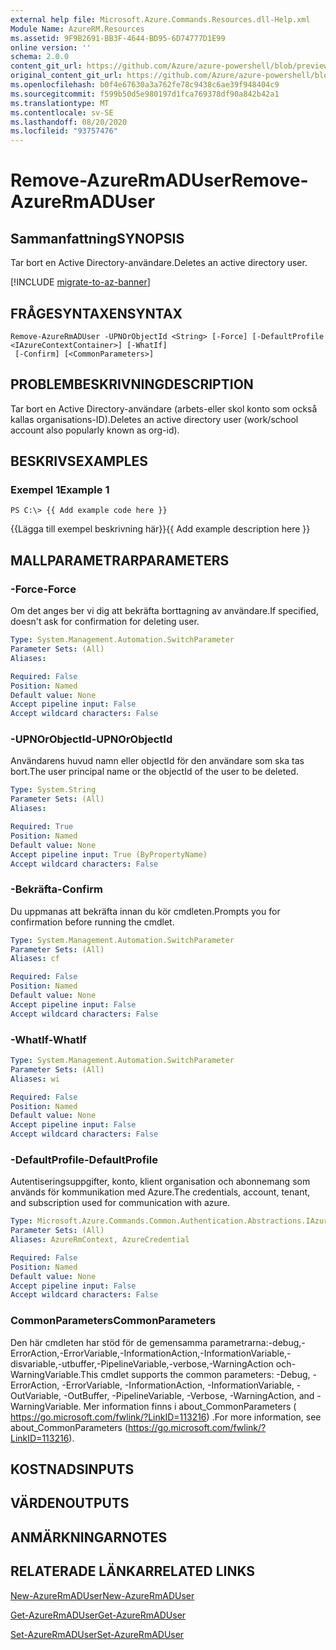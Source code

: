 ```yaml
---
external help file: Microsoft.Azure.Commands.Resources.dll-Help.xml
Module Name: AzureRM.Resources
ms.assetid: 9F9B2691-BB3F-4644-BD95-6D74777D1E99
online version: ''
schema: 2.0.0
content_git_url: https://github.com/Azure/azure-powershell/blob/preview/src/ResourceManager/Resources/Commands.Resources/help/Remove-AzureRmADUser.md
original_content_git_url: https://github.com/Azure/azure-powershell/blob/preview/src/ResourceManager/Resources/Commands.Resources/help/Remove-AzureRmADUser.md
ms.openlocfilehash: b0f4e67630a3a762fe78c9438c6ae39f948404c9
ms.sourcegitcommit: f599b50d5e980197d1fca769378df90a842b42a1
ms.translationtype: MT
ms.contentlocale: sv-SE
ms.lasthandoff: 08/20/2020
ms.locfileid: "93757476"
---
```

# <span data-ttu-id="522d9-101">Remove-AzureRmADUser</span><span class="sxs-lookup"><span data-stu-id="522d9-101">Remove-AzureRmADUser</span></span>

## <span data-ttu-id="522d9-102">Sammanfattning</span><span class="sxs-lookup"><span data-stu-id="522d9-102">SYNOPSIS</span></span>
<span data-ttu-id="522d9-103">Tar bort en Active Directory-användare.</span><span class="sxs-lookup"><span data-stu-id="522d9-103">Deletes an active directory user.</span></span>

[!INCLUDE [migrate-to-az-banner](../../includes/migrate-to-az-banner.md)]

## <span data-ttu-id="522d9-104">FRÅGESYNTAXEN</span><span class="sxs-lookup"><span data-stu-id="522d9-104">SYNTAX</span></span>

```
Remove-AzureRmADUser -UPNOrObjectId <String> [-Force] [-DefaultProfile <IAzureContextContainer>] [-WhatIf]
 [-Confirm] [<CommonParameters>]
```

## <span data-ttu-id="522d9-105">PROBLEMBESKRIVNING</span><span class="sxs-lookup"><span data-stu-id="522d9-105">DESCRIPTION</span></span>
<span data-ttu-id="522d9-106">Tar bort en Active Directory-användare (arbets-eller skol konto som också kallas organisations-ID).</span><span class="sxs-lookup"><span data-stu-id="522d9-106">Deletes an active directory user (work/school account also popularly known as org-id).</span></span>

## <span data-ttu-id="522d9-107">BESKRIVS</span><span class="sxs-lookup"><span data-stu-id="522d9-107">EXAMPLES</span></span>

### <span data-ttu-id="522d9-108">Exempel 1</span><span class="sxs-lookup"><span data-stu-id="522d9-108">Example 1</span></span>
```
PS C:\> {{ Add example code here }}
```

<span data-ttu-id="522d9-109">{{Lägga till exempel beskrivning här}}</span><span class="sxs-lookup"><span data-stu-id="522d9-109">{{ Add example description here }}</span></span>

## <span data-ttu-id="522d9-110">MALLPARAMETRAR</span><span class="sxs-lookup"><span data-stu-id="522d9-110">PARAMETERS</span></span>

### <span data-ttu-id="522d9-111">-Force</span><span class="sxs-lookup"><span data-stu-id="522d9-111">-Force</span></span>
<span data-ttu-id="522d9-112">Om det anges ber vi dig att bekräfta borttagning av användare.</span><span class="sxs-lookup"><span data-stu-id="522d9-112">If specified, doesn't ask for confirmation for deleting user.</span></span>

```yaml
Type: System.Management.Automation.SwitchParameter
Parameter Sets: (All)
Aliases: 

Required: False
Position: Named
Default value: None
Accept pipeline input: False
Accept wildcard characters: False
```

### <span data-ttu-id="522d9-113">-UPNOrObjectId</span><span class="sxs-lookup"><span data-stu-id="522d9-113">-UPNOrObjectId</span></span>
<span data-ttu-id="522d9-114">Användarens huvud namn eller objectId för den användare som ska tas bort.</span><span class="sxs-lookup"><span data-stu-id="522d9-114">The user principal name or the objectId of the user to be deleted.</span></span>

```yaml
Type: System.String
Parameter Sets: (All)
Aliases: 

Required: True
Position: Named
Default value: None
Accept pipeline input: True (ByPropertyName)
Accept wildcard characters: False
```

### <span data-ttu-id="522d9-115">-Bekräfta</span><span class="sxs-lookup"><span data-stu-id="522d9-115">-Confirm</span></span>
<span data-ttu-id="522d9-116">Du uppmanas att bekräfta innan du kör cmdleten.</span><span class="sxs-lookup"><span data-stu-id="522d9-116">Prompts you for confirmation before running the cmdlet.</span></span>

```yaml
Type: System.Management.Automation.SwitchParameter
Parameter Sets: (All)
Aliases: cf

Required: False
Position: Named
Default value: None
Accept pipeline input: False
Accept wildcard characters: False
```

### <span data-ttu-id="522d9-117">-WhatIf</span><span class="sxs-lookup"><span data-stu-id="522d9-117">-WhatIf</span></span>
```yaml
Type: System.Management.Automation.SwitchParameter
Parameter Sets: (All)
Aliases: wi

Required: False
Position: Named
Default value: None
Accept pipeline input: False
Accept wildcard characters: False
```

### <span data-ttu-id="522d9-118">-DefaultProfile</span><span class="sxs-lookup"><span data-stu-id="522d9-118">-DefaultProfile</span></span>
<span data-ttu-id="522d9-119">Autentiseringsuppgifter, konto, klient organisation och abonnemang som används för kommunikation med Azure.</span><span class="sxs-lookup"><span data-stu-id="522d9-119">The credentials, account, tenant, and subscription used for communication with azure.</span></span>

```yaml
Type: Microsoft.Azure.Commands.Common.Authentication.Abstractions.IAzureContextContainer
Parameter Sets: (All)
Aliases: AzureRmContext, AzureCredential

Required: False
Position: Named
Default value: None
Accept pipeline input: False
Accept wildcard characters: False
```

### <span data-ttu-id="522d9-120">CommonParameters</span><span class="sxs-lookup"><span data-stu-id="522d9-120">CommonParameters</span></span>
<span data-ttu-id="522d9-121">Den här cmdleten har stöd för de gemensamma parametrarna:-debug,-ErrorAction,-ErrorVariable,-InformationAction,-InformationVariable,-disvariable,-utbuffer,-PipelineVariable,-verbose,-WarningAction och-WarningVariable.</span><span class="sxs-lookup"><span data-stu-id="522d9-121">This cmdlet supports the common parameters: -Debug, -ErrorAction, -ErrorVariable, -InformationAction, -InformationVariable, -OutVariable, -OutBuffer, -PipelineVariable, -Verbose, -WarningAction, and -WarningVariable.</span></span> <span data-ttu-id="522d9-122">Mer information finns i about_CommonParameters ( https://go.microsoft.com/fwlink/?LinkID=113216) .</span><span class="sxs-lookup"><span data-stu-id="522d9-122">For more information, see about_CommonParameters (https://go.microsoft.com/fwlink/?LinkID=113216).</span></span>

## <span data-ttu-id="522d9-123">KOSTNADS</span><span class="sxs-lookup"><span data-stu-id="522d9-123">INPUTS</span></span>

## <span data-ttu-id="522d9-124">VÄRDEN</span><span class="sxs-lookup"><span data-stu-id="522d9-124">OUTPUTS</span></span>

## <span data-ttu-id="522d9-125">ANMÄRKNINGAR</span><span class="sxs-lookup"><span data-stu-id="522d9-125">NOTES</span></span>

## <span data-ttu-id="522d9-126">RELATERADE LÄNKAR</span><span class="sxs-lookup"><span data-stu-id="522d9-126">RELATED LINKS</span></span>

[<span data-ttu-id="522d9-127">New-AzureRmADUser</span><span class="sxs-lookup"><span data-stu-id="522d9-127">New-AzureRmADUser</span></span>](./New-AzureRmADUser.md)

[<span data-ttu-id="522d9-128">Get-AzureRmADUser</span><span class="sxs-lookup"><span data-stu-id="522d9-128">Get-AzureRmADUser</span></span>](./Get-AzureRmADUser.md)

[<span data-ttu-id="522d9-129">Set-AzureRmADUser</span><span class="sxs-lookup"><span data-stu-id="522d9-129">Set-AzureRmADUser</span></span>](./Set-AzureRmADUser.md)

